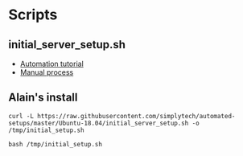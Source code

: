 # Scripts

## initial_server_setup.sh

* [Automation tutorial](https://www.digitalocean.com/community/tutorials/automating-initial-server-setup-with-ubuntu-18-04)
* [Manual process](https://www.digitalocean.com/community/tutorials/initial-server-setup-with-ubuntu-18-04)

## Alain's install

```
curl -L https://raw.githubusercontent.com/simplytech/automated-setups/master/Ubuntu-18.04/initial_server_setup.sh -o /tmp/initial_setup.sh

bash /tmp/initial_setup.sh

```
